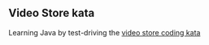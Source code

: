 ## Video Store kata
Learning Java by test-driving the [video store coding kata](https://learn.madetech.com/katas/video-store/)

